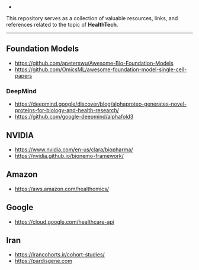-
This repository serves as a collection of valuable resources, links, and references related to the topic of **HealthTech**.

---
## Foundation Models
- https://github.com/apeterswu/Awesome-Bio-Foundation-Models
- https://github.com/OmicsML/awesome-foundation-model-single-cell-papers
  
### DeepMind
- https://deepmind.google/discover/blog/alphaproteo-generates-novel-proteins-for-biology-and-health-research/
- https://github.com/google-deepmind/alphafold3

## NVIDIA
- https://www.nvidia.com/en-us/clara/biopharma/
- https://nvidia.github.io/bionemo-framework/

## Amazon
- https://aws.amazon.com/healthomics/

## Google
- https://cloud.google.com/healthcare-api

 ## Iran
- https://irancohorts.ir/cohort-studies/
- https://pardisgene.com
